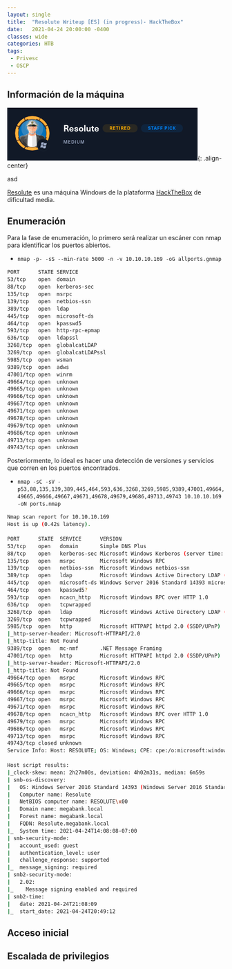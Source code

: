 ```yaml
---
layout: single
title:  "Resolute Writeup [ES] (in progress)- HackTheBox"
date:   2021-04-24 20:00:00 -0400
classes: wide
categories: HTB
tags:
 - Privesc
 - OSCP
---
```




## Información de la máquina

![Machine Info](/images/HTB/Resolute/00-machine-info.png "Machine Info"){: .align-center}

asd

[Resolute](https://app.hackthebox.eu/machines/220) es una máquina Windows de la plataforma [HackTheBox](https://app.hackthebox.eu/) de dificultad media.

## Enumeración

Para la fase de enumeración, lo primero será realizar un escáner con nmap para identificar los puertos abiertos.

- ```nmap -p- -sS --min-rate 5000 -n -v 10.10.10.169 -oG allports.gnmap```

```bash
PORT      STATE SERVICE
53/tcp    open  domain
88/tcp    open  kerberos-sec
135/tcp   open  msrpc
139/tcp   open  netbios-ssn
389/tcp   open  ldap
445/tcp   open  microsoft-ds
464/tcp   open  kpasswd5
593/tcp   open  http-rpc-epmap
636/tcp   open  ldapssl
3268/tcp  open  globalcatLDAP
3269/tcp  open  globalcatLDAPssl
5985/tcp  open  wsman
9389/tcp  open  adws
47001/tcp open  winrm
49664/tcp open  unknown
49665/tcp open  unknown
49666/tcp open  unknown
49667/tcp open  unknown
49671/tcp open  unknown
49678/tcp open  unknown
49679/tcp open  unknown
49686/tcp open  unknown
49713/tcp open  unknown
49743/tcp open  unknown
```

Posteriormente, lo ideal es hacer una detección de versiones y servicios que corren en los puertos encontrados.

- ```nmap -sC -sV -p53,88,135,139,389,445,464,593,636,3268,3269,5985,9389,47001,49664,49665,49666,49667,49671,49678,49679,49686,49713,49743 10.10.10.169 -oN ports.nmap```


```bash
Nmap scan report for 10.10.10.169
Host is up (0.42s latency).

PORT      STATE  SERVICE      VERSION
53/tcp    open   domain       Simple DNS Plus
88/tcp    open   kerberos-sec Microsoft Windows Kerberos (server time: 2021-04-24 21:07:13Z)
135/tcp   open   msrpc        Microsoft Windows RPC
139/tcp   open   netbios-ssn  Microsoft Windows netbios-ssn
389/tcp   open   ldap         Microsoft Windows Active Directory LDAP (Domain: megabank.local, Site: Default-First-Site-Name)
445/tcp   open   microsoft-ds Windows Server 2016 Standard 14393 microsoft-ds (workgroup: MEGABANK)
464/tcp   open   kpasswd5?
593/tcp   open   ncacn_http   Microsoft Windows RPC over HTTP 1.0
636/tcp   open   tcpwrapped
3268/tcp  open   ldap         Microsoft Windows Active Directory LDAP (Domain: megabank.local, Site: Default-First-Site-Name)
3269/tcp  open   tcpwrapped
5985/tcp  open   http         Microsoft HTTPAPI httpd 2.0 (SSDP/UPnP)
|_http-server-header: Microsoft-HTTPAPI/2.0
|_http-title: Not Found
9389/tcp  open   mc-nmf       .NET Message Framing
47001/tcp open   http         Microsoft HTTPAPI httpd 2.0 (SSDP/UPnP)
|_http-server-header: Microsoft-HTTPAPI/2.0
|_http-title: Not Found
49664/tcp open   msrpc        Microsoft Windows RPC
49665/tcp open   msrpc        Microsoft Windows RPC
49666/tcp open   msrpc        Microsoft Windows RPC
49667/tcp open   msrpc        Microsoft Windows RPC
49671/tcp open   msrpc        Microsoft Windows RPC
49678/tcp open   ncacn_http   Microsoft Windows RPC over HTTP 1.0
49679/tcp open   msrpc        Microsoft Windows RPC
49686/tcp open   msrpc        Microsoft Windows RPC
49713/tcp open   msrpc        Microsoft Windows RPC
49743/tcp closed unknown
Service Info: Host: RESOLUTE; OS: Windows; CPE: cpe:/o:microsoft:windows

Host script results:
|_clock-skew: mean: 2h27m00s, deviation: 4h02m31s, median: 6m59s
| smb-os-discovery: 
|   OS: Windows Server 2016 Standard 14393 (Windows Server 2016 Standard 6.3)
|   Computer name: Resolute
|   NetBIOS computer name: RESOLUTE\x00
|   Domain name: megabank.local
|   Forest name: megabank.local
|   FQDN: Resolute.megabank.local
|_  System time: 2021-04-24T14:08:08-07:00
| smb-security-mode: 
|   account_used: guest
|   authentication_level: user
|   challenge_response: supported
|_  message_signing: required
| smb2-security-mode: 
|   2.02: 
|_    Message signing enabled and required
| smb2-time: 
|   date: 2021-04-24T21:08:09
|_  start_date: 2021-04-24T20:49:12
```


## Acceso inicial




## Escalada de privilegios

